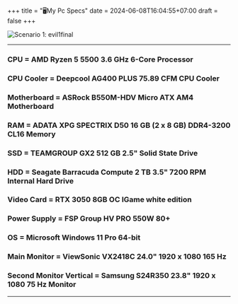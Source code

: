 +++
title = "🖥️My Pc Specs"
date = 2024-06-08T16:04:55+07:00
draft = false
+++

![Scenario 1: evil1final](/images/pc.jpg)

---
### **CPU** = AMD Ryzen 5 5500 3.6 GHz 6-Core Processor
### **CPU Cooler** = Deepcool AG400 PLUS 75.89 CFM CPU Cooler
### **Motherboard** = ASRock B550M-HDV Micro ATX AM4 Motherboard
### **RAM** = ADATA XPG SPECTRIX D50 16 GB (2 x 8 GB) DDR4-3200 CL16 Memory
### **SSD** = TEAMGROUP GX2 512 GB 2.5" Solid State Drive
### **HDD** = Seagate Barracuda Compute 2 TB 3.5" 7200 RPM Internal Hard Drive
### **Video Card** = RTX 3050 8GB OC IGame white edition
### **Power Supply** = FSP Group HV PRO 550W 80+ 
### **OS** = Microsoft Windows 11 Pro 64-bit
### **Main Monitor** = ViewSonic VX2418C 24.0" 1920 x 1080 165 Hz
### **Second Monitor Vertical** = Samsung S24R350 23.8" 1920 x 1080 75 Hz Monitor
---